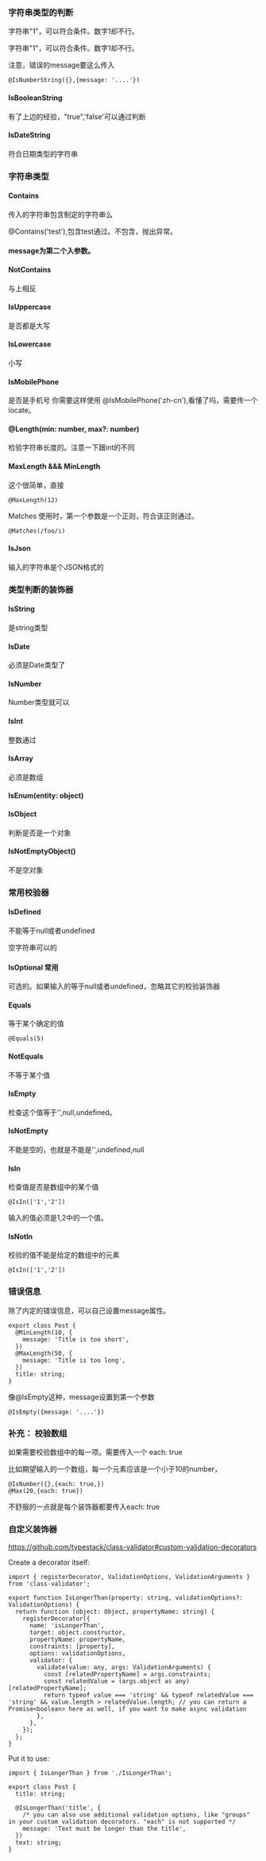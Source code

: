 ### 字符串类型的判断

字符串"1"，可以符合条件。数字1却不行。

字符串"1"，可以符合条件。数字1却不行。

注意，错误的message要这么传入
```
@IsNumberString({},{message: '....'})
```

#### IsBooleanString
有了上边的经验，"true",'false'可以通过判断

#### IsDateString
符合日期类型的字符串

### 字符串类型

#### Contains
传入的字符串包含制定的字符串么

@Contains('test'),包含test通过。不包含，抛出异常。

####  message为第二个入参数。

####  NotContains
与上相反

####  IsUppercase
是否都是大写

#### IsLowercase
小写

#### IsMobilePhone
是否是手机号
你需要这样使用 @IsMobilePhone('zh-cn'),看懂了吗，需要传一个locate。


#### @Length(min: number, max?: number)
检验字符串长度的。注意一下跟int的不同

#### MaxLength &&& MinLength
这个很简单，直接
```
@MaxLength(12)
```

Matches
使用时，第一个参数是一个正则，符合该正则通过。

```
@Matches(/foo/i)
```

#### IsJson
输入的字符串是个JSON格式的


### 类型判断的装饰器
#### IsString
是string类型

#### IsDate
必须是Date类型了

#### IsNumber
Number类型就可以

#### IsInt
整数通过

#### IsArray
必须是数组

#### IsEnum(entity: object)
#### IsObject
判断是否是一个对象

#### IsNotEmptyObject()
不是空对象

### 常用校验器

#### IsDefined
不能等于null或者undefined

空字符串可以的

#### IsOptional 常用
可选的。如果输入的等于null或者undefined，忽略其它的校验装饰器

#### Equals
等于某个确定的值
```
@Equals(5)
```

#### NotEquals
不等于某个值

#### IsEmpty
检查这个值等于'',null,undefined。

#### IsNotEmpty
不能是空的，也就是不能是'',undefined,null

#### IsIn
检查值是否是数组中的某个值
```
@IsIn(['1','2'])
```
输入的值必须是1,2中的一个值。

####  IsNotIn
校验的值不能是给定的数组中的元素
```
@IsIn(['1','2'])
```
### 错误信息
除了内定的错误信息，可以自己设置message属性。
```
export class Post {
  @MinLength(10, {
    message: 'Title is too short',
  })
  @MaxLength(50, {
    message: 'Title is too long',
  })
  title: string;
}
```
像@IsEmpty这种，message设置到第一个参数
```
@IsEmpty({message: '....'})

```


### 补充： 校验数组
如果需要校验数组中的每一项。需要传入一个 each: true

比如期望输入的一个数组，每一个元素应该是一个小于10的number，
```
@IsNumber({},{each: true,})
@Max(20,{each: true})
```
不舒服的一点就是每个装饰器都要传入each: true


### 自定义装饰器

https://github.com/typestack/class-validator#custom-validation-decorators


Create a decorator itself:
```
import { registerDecorator, ValidationOptions, ValidationArguments } from 'class-validator';

export function IsLongerThan(property: string, validationOptions?: ValidationOptions) {
  return function (object: Object, propertyName: string) {
    registerDecorator({
      name: 'isLongerThan',
      target: object.constructor,
      propertyName: propertyName,
      constraints: [property],
      options: validationOptions,
      validator: {
        validate(value: any, args: ValidationArguments) {
          const [relatedPropertyName] = args.constraints;
          const relatedValue = (args.object as any)[relatedPropertyName];
          return typeof value === 'string' && typeof relatedValue === 'string' && value.length > relatedValue.length; // you can return a Promise<boolean> here as well, if you want to make async validation
        },
      },
    });
  };
}
```
Put it to use:

```
import { IsLongerThan } from './IsLongerThan';

export class Post {
  title: string;

  @IsLongerThan('title', {
    /* you can also use additional validation options, like "groups" in your custom validation decorators. "each" is not supported */
    message: 'Text must be longer than the title',
  })
  text: string;
}
```

